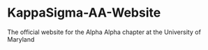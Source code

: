 # KappaSigma-AA-Website
The official website for the Alpha Alpha chapter at the University of Maryland
